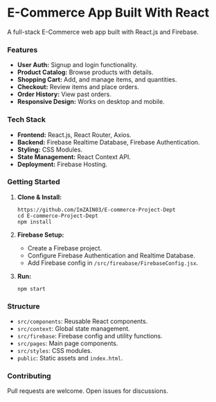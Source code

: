 # E-Commerce App Built With React 

A full-stack E-Commerce web app built with React.js and Firebase.

### Features

- **User Auth:** Signup and login functionality.
- **Product Catalog:** Browse products with details.
- **Shopping Cart:** Add, and manage items, and quantities.
- **Checkout:** Review items and place orders.
- **Order History:** View past orders.
- **Responsive Design:** Works on desktop and mobile.

### Tech Stack

- **Frontend:** React.js, React Router, Axios.
- **Backend:** Firebase Realtime Database, Firebase Authentication.
- **Styling:** CSS Modules.
- **State Management:** React Context API.
- **Deployment:** Firebase Hosting.

### Getting Started

1. **Clone & Install:**
   ```
   https://github.com/ImZAIN03/E-commerce-Project-Dept
   cd E-commerce-Project-Dept
   npm install
   ```

2. **Firebase Setup:**
   - Create a Firebase project.
   - Configure Firebase Authentication and Realtime Database.
   - Add Firebase config in `/src/fireabase/FirebaseConfig.jsx`.

3. **Run:**
   ```
   npm start
   ```

### Structure

- `src/components`: Reusable React components.
- `src/context`: Global state management.
- `src/firebase`: Firebase config and utility functions.
- `src/pages`: Main page components.
- `src/styles`: CSS modules.
- `public`: Static assets and `index.html`.

### Contributing

Pull requests are welcome. Open issues for discussions.
